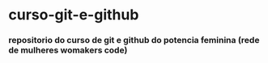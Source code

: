# curso-git-e-github

### repositorio do curso de git e github do potencia feminina (rede de mulheres womakers code)